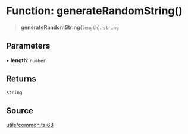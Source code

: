 # Function: generateRandomString()

> **generateRandomString**(`length`): `string`

## Parameters

• **length**: `number`

## Returns

`string`

## Source

[utils/common.ts:63](https://github.com/lehuygiang28/vnpay/blob/ffb3f1a6e2e5cee6cec7ba4f806a92950f9f7872/src/utils/common.ts#L63)

